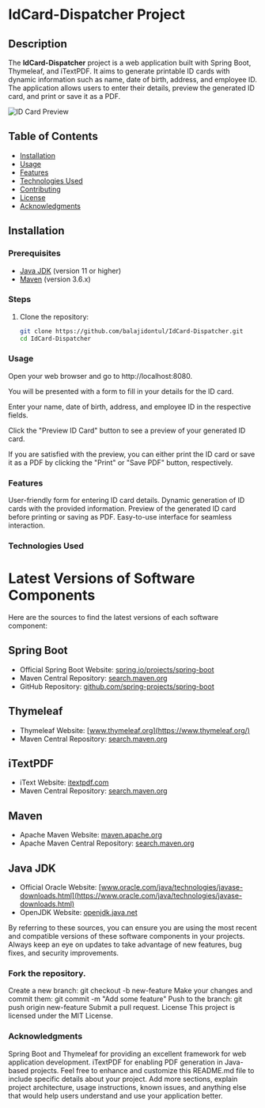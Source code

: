 # IdCard-Dispatcher Project

## Description

The **IdCard-Dispatcher** project is a web application built with Spring Boot, Thymeleaf, and iTextPDF. It aims to generate printable ID cards with dynamic information such as name, date of birth, address, and employee ID. The application allows users to enter their details, preview the generated ID card, and print or save it as a PDF.

![ID Card Preview](id_card_preview.png)

## Table of Contents

- [Installation](#installation)
- [Usage](#usage)
- [Features](#features)
- [Technologies Used](#technologies-used)
- [Contributing](#contributing)
- [License](#license)
- [Acknowledgments](#acknowledgments)

## Installation

### Prerequisites

- [Java JDK](https://www.oracle.com/java/technologies/javase-downloads.html) (version 11 or higher)
- [Maven](https://maven.apache.org/download.cgi) (version 3.6.x)

### Steps

1. Clone the repository:

   ```bash
   git clone https://github.com/balajidontul/IdCard-Dispatcher.git
   cd IdCard-Dispatcher

### Usage
Open your web browser and go to http://localhost:8080.

You will be presented with a form to fill in your details for the ID card.

Enter your name, date of birth, address, and employee ID in the respective fields.

Click the "Preview ID Card" button to see a preview of your generated ID card.

If you are satisfied with the preview, you can either print the ID card or save it as a PDF by clicking the "Print" or "Save PDF" button, respectively.

### Features
User-friendly form for entering ID card details.
Dynamic generation of ID cards with the provided information.
Preview of the generated ID card before printing or saving as PDF.
Easy-to-use interface for seamless interaction.

### Technologies Used
# Latest Versions of Software Components

Here are the sources to find the latest versions of each software component:

## Spring Boot
- Official Spring Boot Website: [spring.io/projects/spring-boot](https://spring.io/projects/spring-boot)
- Maven Central Repository: [search.maven.org](https://search.maven.org/)
- GitHub Repository: [github.com/spring-projects/spring-boot](https://github.com/spring-projects/spring-boot)

## Thymeleaf
- Thymeleaf Website: [www.thymeleaf.org](https://www.thymeleaf.org/)
- Maven Central Repository: [search.maven.org](https://search.maven.org/)

## iTextPDF
- iText Website: [itextpdf.com](https://itextpdf.com/)
- Maven Central Repository: [search.maven.org](https://search.maven.org/)

## Maven
- Apache Maven Website: [maven.apache.org](https://maven.apache.org/)
- Apache Maven Central Repository: [search.maven.org](https://search.maven.org/)

## Java JDK
- Official Oracle Website: [www.oracle.com/java/technologies/javase-downloads.html](https://www.oracle.com/java/technologies/javase-downloads.html)
- OpenJDK Website: [openjdk.java.net](https://openjdk.java.net/)

By referring to these sources, you can ensure you are using the most recent and compatible versions of these software components in your projects. Always keep an eye on updates to take advantage of new features, bug fixes, and security improvements.



### Fork the repository.
Create a new branch: git checkout -b new-feature
Make your changes and commit them: git commit -m "Add some feature"
Push to the branch: git push origin new-feature
Submit a pull request.
License
This project is licensed under the MIT License.

### Acknowledgments
Spring Boot and Thymeleaf for providing an excellent framework for web application development.
iTextPDF for enabling PDF generation in Java-based projects.
Feel free to enhance and customize this README.md file to include specific details about your project. Add more sections, explain project architecture, usage instructions, known issues, and anything else that would help users understand and use your application better.
